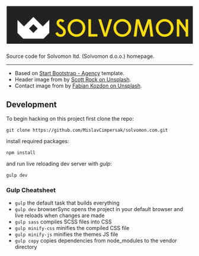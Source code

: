 # ![solvomon.com](/img/color_logo_with_background.png)

Source code for Solvomon ltd. (Solvomon d.o.o.) homepage.

------

- Based on [Start Bootstrap - Agency](https://startbootstrap.com/template-overviews/agency/) template.
- Header image from by [Scott Rock on Unsplash](https://unsplash.com/@scottrockphoto?utm_medium=referral&amp;utm_campaign=photographer-credit&amp;utm_content=solvomon).
- Contact image from by [Fabian Kozdon on Unsplash](https://unsplash.com/photos/5ZeooCGNw3s?utm_source=unsplash&utm_medium=referral&utm_content=solvomon).

## Development

To begin hacking on this project first clone the repo:

```
git clone https://github.com/MislavCimpersak/solvomon.com.git
```

install required packages:

```
npm install
```

and run live reloading dev server with _gulp_:

```
gulp dev
```

### Gulp Cheatsheet

- `gulp` the default task that builds everything
- `gulp dev` browserSync opens the project in your default browser and live reloads when changes are made
- `gulp sass` compiles SCSS files into CSS
- `gulp minify-css` minifies the compiled CSS file
- `gulp minify-js` minifies the themes JS file
- `gulp copy` copies dependencies from node_modules to the vendor directory
